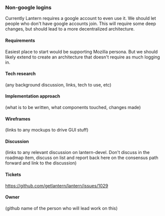 ### Non-google logins 

Currently Lantern requires a google account to even use it. We should let people who don't 
have google accounts join. This will require some deep changes, but should lead to a more 
decentralized architecture.

#### Requirements
Easiest place to start would be supporting Mozilla persona. But we should likely extend to
create an architecture that doesn't require as much logging in.


#### Tech research
(any background discussion, links, tech to use, etc)

#### Implementation approach
(what is to be written, what components touched, changes made)

#### Wireframes
(links to any mockups to drive GUI stuff)

#### Discussion
(links to any relevant discussion on lantern-devel. Don't discuss in the roadmap item, discuss on list and
report back here on the consensus path forward and link to the discussion)

#### Tickets
https://github.com/getlantern/lantern/issues/1029

#### Owner
(github name of the person who will lead work on this)



